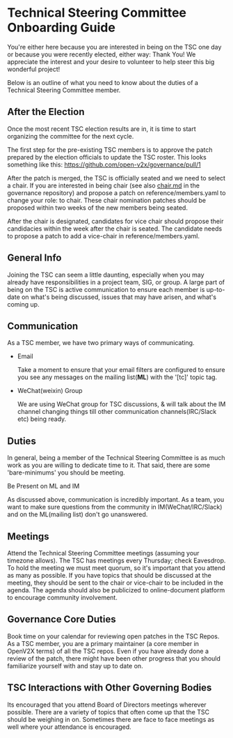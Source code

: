 # Technical Steering Committee Onboarding Guide

You're either here because you are interested in being on the TSC one day or because you were recently elected, either way: Thank You! We appreciate the interest and your desire to volunteer to help steer this big wonderful project!

Below is an outline of what you need to know about the duties of a Technical Steering Committee member.

## After the Election

Once the most recent TSC election results are in, it is time to start organizing the committee for the next cycle.

The first step for the pre-existing TSC members is to approve the patch prepared by the election officials to update the TSC roster. This looks something like this: <https://github.com/open-v2x/governance/pull/1>

After the patch is merged, the TSC is officially seated and we need to select a chair. If you are interested in being chair (see also [chair.md](chair.md) in the governance repository) and propose a patch on reference/members.yaml to change your role: to chair. These chair nomination patches should be proposed within two weeks of the new members being seated.

After the chair is designated, candidates for vice chair should propose their candidacies within the week after the chair is seated. The candidate needs to propose a patch to add a vice-chair in reference/members.yaml.

## General Info

Joining the TSC can seem a little daunting, especially when you may already have responsibilities in a project team, SIG, or group. A large part of being on the TSC is active communication to ensure each member is up-to-date on what's being discussed, issues that may have arisen, and what's coming up.

## Communication

As a TSC member, we have two primary ways of communicating.

- Email

    Take a moment to ensure that your email filters are configured to ensure you see any messages on the mailing list(**ML**) with the '[tc]' topic tag.

- WeChat(weixin) Group

    We are using WeChat group for TSC discussions, & will talk about the IM channel changing things till other communication channels(IRC/Slack etc) being ready.

## Duties

In general, being a member of the Technical Steering Committee is as much work as you are willing to dedicate time to it. That said, there are some 'bare-minimums' you should be meeting.

Be Present on ML and IM

As discussed above, communication is incredibly important. As a team, you want to make sure questions from the community in IM(WeChat/IRC/Slack) and on the ML(mailing list) don't go unanswered.

## Meetings

Attend the Technical Steering Committee meetings (assuming your timezone allows). The TSC has meetings every Thursday; check Eavesdrop. To hold the meeting we must meet quorum, so it's important that you attend as many as possible. If you have topics that should be discussed at the meeting, they should be sent to the chair or vice-chair to be included in the agenda. The agenda should also be publicized to online-document platform to encourage community involvement.

## Governance Core Duties

Book time on your calendar for reviewing open patches in the TSC Repos. As a TSC member, you are a primary maintainer (a core member in  OpenV2X terms) of all the TSC repos. Even if you have already done a review of the patch, there might have been other progress that you should familiarize yourself with and stay up to date on.

## TSC Interactions with Other Governing Bodies

Its encouraged that you attend Board of Directors meetings wherever possible. There are a variety of topics that often come up that the TSC should be weighing in on. Sometimes there are face to face meetings as well where your attendance is encouraged.

